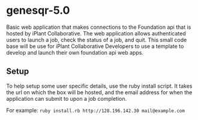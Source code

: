genesqr-5.0
===========

Basic web application that makes connections to the Foundation api that is hosted by iPlant Collaborative.
The web application allows authenticated users to launch a job, check the status of a job, and quit. 
This small code base will be use for iPlant Collaborative Developers to use a template to develop and launch their own foundation api web apps.

Setup
-------
To help setup some user specific details, use the ruby install script. It takes the url on which the box will be hosted, and the email address for when the application can submit to upon a job completion.

For example:
```ruby install.rb http://128.196.142.30 mail@example.com```
